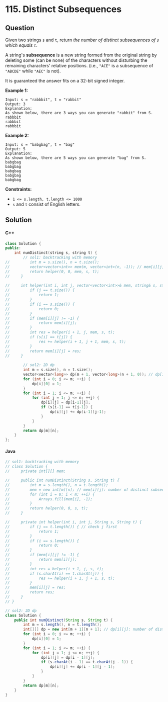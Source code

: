 # 115. Distinct Subsequences

## Question

Given two strings `s` and `t`, return _the number of distinct subsequences of `s` which equals `t`_.

A string's **subsequence** is a new string formed from the original string by deleting some (can be none) of the characters without disturbing the remaining characters' relative positions. (i.e., `"ACE"` is a subsequence of `"ABCDE"` while `"AEC"` is not).

It is guaranteed the answer fits on a 32-bit signed integer.

**Example 1:**

```
Input: s = "rabbbit", t = "rabbit"
Output: 3
Explanation:
As shown below, there are 3 ways you can generate "rabbit" from S.
rabbbit
rabbbit
rabbbit
```

**Example 2:**

```
Input: s = "babgbag", t = "bag"
Output: 5
Explanation:
As shown below, there are 5 ways you can generate "bag" from S.
babgbag
babgbag
babgbag
babgbag
babgbag
```

**Constraints:**

* `1 <= s.length, t.length <= 1000`
* `s` and `t` consist of English letters.

## Solution

#### C++

```cpp
class Solution {
public:
    int numDistinct(string s, string t) {
        // sol1: backtracking with memory
//         int m = s.size(), n = t.size();
//         vector<vector<int>> mem(m, vector<int>(n, -1)); // mem[i][j]: number of distinct subseq in s.substr(i) that equals t.substr(j)
//         return helper(0, 0, mem, s, t);
//     }
    
//     int helper(int i, int j, vector<vector<int>>& mem, string& s, string& t) {
//         if (j == t.size()) {
//             return 1;
//         }
//         if (i == s.size()) {
//             return 0;
//         }
//         if (mem[i][j] != -1) {
//             return mem[i][j];
//         }
//         int res = helper(i + 1, j, mem, s, t);
//         if (s[i] == t[j]) {
//             res += helper(i + 1, j + 1, mem, s, t);
//         }
//         return mem[i][j] = res;
//     }
        
        // sol2: 2D dp
        int m = s.size(), n = t.size();
        vector<vector<long>> dp(m + 1, vector<long>(n + 1, 0)); // dp[i][j]: number of distinct subseq in s.substr(0, i) that equals t.substr(0, j)
        for (int i = 0; i <= m; ++i) {
            dp[i][0] = 1;
        }
        for (int i = 1; i <= m; ++i) {
            for (int j = 1; j <= n; ++j) {
                dp[i][j] = dp[i-1][j];
                if (s[i-1] == t[j-1]) {
                    dp[i][j] += dp[i-1][j-1];
                }
            }
        }
        return dp[m][n];
    }
};
```

#### Java

```java
// sol1: backtracking with memory
// class Solution {
//     private int[][] mem;

//     public int numDistinct(String s, String t) {
//         int m = s.length(), n = t.length();
//         mem = new int[m][n]; // mem[i][j]: number of distinct subseq in s.substring(i) that equals t.substring(j)
//         for (int i = 0; i < m; ++i) {
//             Arrays.fill(mem[i], -1);
//         }
//         return helper(0, 0, s, t);
//     }

//     private int helper(int i, int j, String s, String t) {
//         if (j == t.length()) { // check j first
//             return 1;
//         }
//         if (i == s.length()) {
//             return 0;
//         }
//         if (mem[i][j] != -1) {
//             return mem[i][j];
//         }
//         int res = helper(i + 1, j, s, t);
//         if (s.charAt(i) == t.charAt(j)) {
//             res += helper(i + 1, j + 1, s, t);
//         }
//         mem[i][j] = res;
//         return res;
//     }
// }

// sol2: 2D dp
class Solution {
    public int numDistinct(String s, String t) {
        int m = s.length(), n = t.length();
        int[][] dp = new int[m + 1][n + 1]; // dp[i][j]: number of distinct subseq in s.substring(0, i) that equals t.substring(0, j)
        for (int i = 0; i <= m; ++i) {
            dp[i][0] = 1;
        }
        for (int i = 1; i <= m; ++i) {
            for (int j = 1; j <= n; ++j) {
                dp[i][j] = dp[i - 1][j];
                if (s.charAt(i - 1) == t.charAt(j - 1)) {
                    dp[i][j] += dp[i - 1][j - 1];
                }
            }
        }
        return dp[m][n];
    }
}
```
